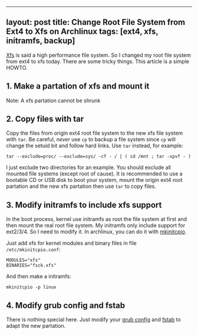 
---
layout: post
title: Change Root File System from Ext4 to Xfs on Archlinux
tags: [ext4, xfs, initramfs, backup]
---

[Xfs](http://xfs.org/) is said a high performance file system. So I changed my root file system from ext4 to xfs today. There are some tricky things. This article is a simple HOWTO.

## 1. Make a partation of xfs and mount it

Note: A xfs partation cannot be shrunk

## 2. Copy files with tar

Copy the files from origin ext4 root file system to the new xfs file system with `tar`. Be careful, *never* use `cp` to backup a file system since `cp` will change the setuid bit and follow hard links. Use `tar` instead, for example:

	tar --exclude=proc/ --exclude=sys/ -cf - / | ( cd /mnt ; tar -xpvf - )

I just exclude two directories for an example. You should exclude all mounted file systems (except root of cause). It is recommended to use a bootable CD or USB disk to boot your system, mount the origin ext4 root partation and the new xfs partation then use `tar` to copy files.

## 3. Modify initramfs to include xfs support

In the boot process, kernel use initramfs as root the file system at first and then mount the real root file system. My initramfs only include support for ext2/3/4. So I need to modify it. In archlinux, you can do it with [mkinitcpio](https://wiki.archlinux.org/index.php/mkinitcpio).

Just add xfs for kernel modules and binary files in file `/etc/mkinitcpio.conf`:

	MODULES="xfs"
	BINARIES="fsck.xfs"

And then make a initramfs:

	mkinitcpio -p linux

## 4. Modify grub config and fstab

There is nothing special here. Just modify your [grub config](https://wiki.archlinux.org/index.php/GRUB) and [fstab](https://wiki.archlinux.org/index.php/fstab) to adapt the new partation.
